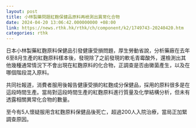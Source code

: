 ```yaml
---
layout: post
title: 小林製藥問題紅麴保健品原料再檢測出異常化合物
date: 2024-04-20 13:06:42.000000000 +08:00
link: https://news.rthk.hk/rthk/ch/component/k2/1749743-20240420.htm
categories: rthk
---
```


日本小林製藥紅麴原料保健品引發健康受損問題，厚生勞動省說，分析藥廠在去年6至8月生產的紅麴原料樣本後，發現除了之前發現的軟毛青霉酸外，還檢測出其他幾種通常情況下不會出現在紅麴原料的化合物，正調查是否由黴菌產生，以及在哪個階段混入原料。

共同社報道，消費者服用後報告健康受損的紅麴成分保健品，採用的原料很多是在這段時間生產。當局對這段時間生產的紅麴原料進行質量及化學結構分析，但未有透露相關異常化合物的數量。

至今有5人懷疑服用含紅麴原料保健品後死亡，超過200人入院治療，當局正加緊調查原因。
